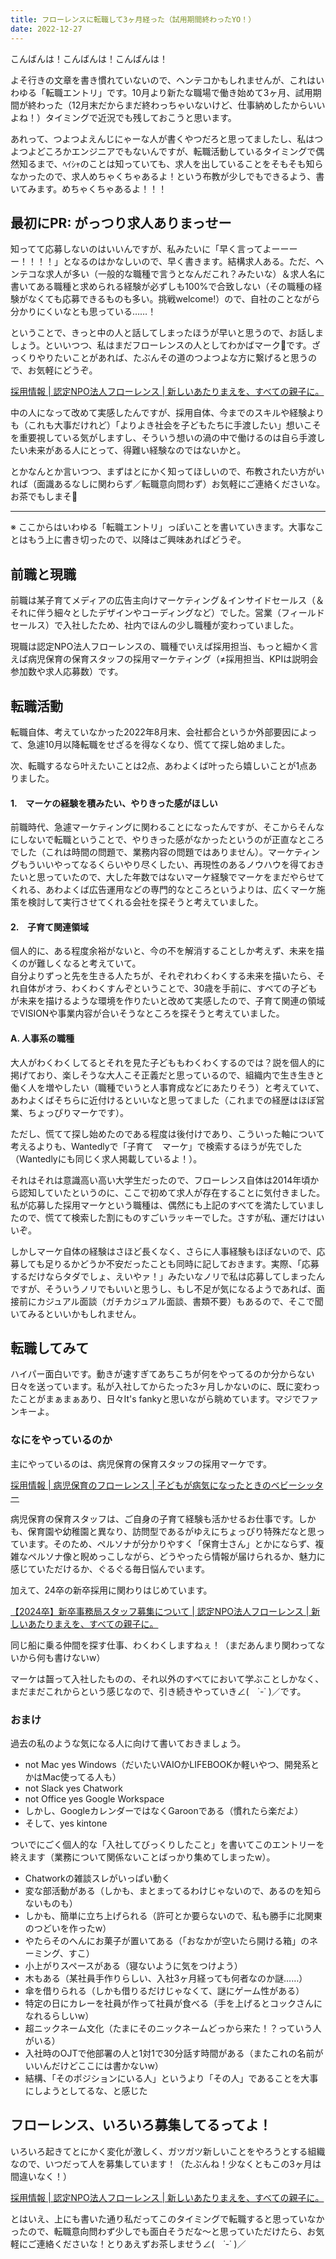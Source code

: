 ```yaml
---
title: フローレンスに転職して3ヶ月経った（試用期間終わったYO！）
date: 2022-12-27
---
```


こんばんは！こんばんは！こんばんは！

よそ行きの文章を書き慣れていないので、ヘンテコかもしれませんが、これはいわゆる「転職エントリ」です。10月より新たな職場で働き始めて3ヶ月、試用期間が終わった（12月末だからまだ終わっちゃいないけど、仕事納めしたからいいよね！）タイミングで近況でも残しておこうと思います。  

あれって、つよつよえんじにゃーな人が書くやつだろと思ってましたし、私はつよつよどころかエンジニアでもないんですが、転職活動しているタイミングで偶然知るまで、ﾍｲｼｬのことは知っていても、求人を出していることをそもそも知らなかったので、求人めちゃくちゃあるよ！という布教が少しでもできるよう、書いてみます。めちゃくちゃあるよ！！！  

## 最初にPR: がっつり求人ありまっせー
知ってて応募しないのはいいんですが、私みたいに「早く言ってよーーーー！！！！」となるのはかなしいので、早く書きます。結構求人ある。ただ、ヘンテコな求人が多い（一般的な職種で言うとなんだこれ？みたいな）＆求人名に書いてある職種と求められる経験が必ずしも100%で合致しない（その職種の経験がなくても応募できるものも多い。挑戦welcome!）ので、自社のことながら分かりにくいなとも思っている……！  

ということで、きっと中の人と話してしまったほうが早いと思うので、お話しましょう。といいつつ、私はまだフローレンスの人としてわかばマーク🔰です。ざっくりやりたいことがあれば、たぶんその道のつよつよな方に繋げると思うので、お気軽にどうぞ。  

[採用情報 | 認定NPO法人フローレンス | 新しいあたりまえを、すべての親子に。](https://florence.or.jp/staff/)

中の人になって改めて実感したんですが、採用自体、今までのスキルや経験よりも（これも大事だけれど）「よりよき社会を子どもたちに手渡したい」想いこそを重要視している気がしますし、そういう想いの渦の中で働けるのは自ら手渡したい未来がある人にとって、得難い経験なのではないかと。  

とかなんとか言いつつ、まずはとにかく知ってほしいので、布教されたい方がいれば（面識あるなしに関わらず／転職意向問わず）お気軽にご連絡くださいな。お茶でもしまそ🍵  

---

※ ここからはいわゆる「転職エントリ」っぽいことを書いていきます。大事なことはもう上に書き切ったので、以降はご興味あればどうぞ。  

## 前職と現職

前職は某子育てメディアの広告主向けマーケティング＆インサイドセールス（＆それに伴う細々としたデザインやコーディングなど）でした。営業（フィールドセールス）で入社したため、社内でほんの少し職種が変わっていました。  

現職は認定NPO法人フローレンスの、職種でいえば採用担当、もっと細かく言えば病児保育の保育スタッフの採用マーケティング（≠採用担当、KPIは説明会参加数や求人応募数）です。  

## 転職活動

転職自体、考えていなかった2022年8月末、会社都合というか外部要因によって、急遽10月以降転職をせざるを得なくなり、慌てて探し始めました。  

次、転職するなら叶えたいことは2点、あわよくば叶ったら嬉しいことが1点ありました。  

#### 1.　マーケの経験を積みたい、やりきった感がほしい
前職時代、急遽マーケティングに関わることになったんですが、そこからそんなにしないで転職ということで、やりきった感がなかったというのが正直なところでした（これは時間の問題で、業務内容の問題ではありません）。マーケティングもういいやってなるくらいやり尽くしたい、再現性のあるノウハウを得ておきたいと思っていたので、大した年数ではないマーケ経験でマーケをまだやらせてくれる、あわよくば広告運用などの専門的なところというよりは、広くマーケ施策を検討して実行させてくれる会社を探そうと考えていました。  

#### 2.　子育て関連領域
個人的に、ある程度余裕がないと、今の不を解消することしか考えず、未来を描くのが難しくなると考えていて。  
自分よりずっと先を生きる人たちが、それぞれわくわくする未来を描いたら、それ自体がオラ、わくわくすんぞということで、30歳を手前に、すべての子どもが未来を描けるような環境を作りたいと改めて実感したので、子育て関連の領域でVISIONや事業内容が合いそうなところを探そうと考えていました。

#### A. 人事系の職種
大人がわくわくしてるとそれを見た子どももわくわくするのでは？説を個人的に掲げており、楽しそうな大人こそ正義だと思っているので、組織内で生き生きと働く人を増やしたい（職種でいうと人事育成などにあたりそう）と考えていて、あわよくばそちらに近付けるといいなと思ってました（これまでの経歴はほぼ営業、ちょっぴりマーケです）。

ただし、慌てて探し始めたのである程度は後付けであり、こういった軸について考えるよりも、Wantedlyで「子育て　マーケ」で検索するほうが先でした（Wantedlyにも同じく求人掲載しているよ！）。  

それはそれは意識高い高い大学生だったので、フローレンス自体は2014年頃から認知していたというのに、ここで初めて求人が存在することに気付きました。私が応募した採用マーケという職種は、偶然にも上記のすべてを満たしていましたので、慌てて検索した割にものすごいラッキーでした。さすが私、運だけはいいぞ。  

しかしマーケ自体の経験はさほど長くなく、さらに人事経験もほぼないので、応募しても足りるかどうか不安だったことも同時に記しておきます。実際、「応募するだけならタダでしょ、えいやァ！」みたいなノリで私は応募してしまったんですが、そういうノリでもいいと思うし、もし不足が気になるようであれば、面接前にカジュアル面談（ガチカジュアル面談、書類不要）もあるので、そこで聞いてみるといいかもしれません。  

## 転職してみて
ハイパー面白いです。動きが速すぎてあちこちが何をやってるのか分からない日々を送っています。私が入社してからたった3ヶ月しかないのに、既に変わったことがまぁまぁあり、日々It's fankyと思いながら眺めています。マジでファンキーよ。  

### なにをやっているのか
主にやっているのは、病児保育の保育スタッフの採用マーケです。  

[採用情報 | 病児保育のフローレンス | 子どもが病気になったときのベビーシッター](https://byojihoiku.florence.or.jp/recruit/general/)

病児保育の保育スタッフは、ご自身の子育て経験も活かせるお仕事です。しかも、保育園や幼稚園と異なり、訪問型であるがゆえにちょっぴり特殊だなと思っています。そのため、ペルソナが分かりやすく「保育士さん」とかにならず、複雑なペルソナ像と睨めっこしながら、どうやったら情報が届けられるか、魅力に感じていただけるか、ぐるぐる毎日悩んでいます。  

加えて、24卒の新卒採用に関わりはじめています。  

[【2024卒】新卒事務局スタッフ募集について | 認定NPO法人フローレンス | 新しいあたりまえを、すべての親子に。](https://florence.or.jp/staff/2022/11/56034/)

同じ船に乗る仲間を探す仕事、わくわくしますねぇ！（まだあんまり関わってないから何も書けないw） 

マーケは齧って入社したものの、それ以外のすべてにおいて学ぶことしかなく、まだまだこれからという感じなので、引き続きやっていき∠(　˙-˙ )／です。

### おまけ

過去の私のような気になる人に向けて書いておきましょう。  

- not Mac yes Windows（だいたいVAIOかLIFEBOOKか軽いやつ、開発系とかはMac使ってる人も）
- not Slack yes Chatwork
- not Office yes Google Workspace
- しかし、GoogleカレンダーではなくGaroonである（慣れたら楽だよ）
- そして、yes kintone

ついでにごく個人的な「入社してびっくりしたこと」を書いてこのエントリーを終えます（業務について関係ないことばっかり集めてしまったw）。  

- Chatworkの雑談スレがいっぱい動く
- 変な部活動がある（しかも、まとまってるわけじゃないので、あるのを知らないものも）
- しかも、簡単に立ち上げられる（許可とか要らないので、私も勝手に北関東のつどいを作ったw）
- やたらそのへんにお菓子が置いてある（「おなかが空いたら開ける箱」のネーミング、すこ）
- 小上がりスペースがある（寝ないように気をつけよう）
- 木もある（某社員手作りらしい、入社3ヶ月経っても何者なのか謎……）
- 傘を借りられる（しかも借りるだけじゃなくて、謎にゲーム性がある）
- 特定の日にカレーを社員が作って社員が食べる（手を上げるとコックさんになれるらしいw）
- 超ニックネーム文化（たまにそのニックネームどっから来た！？っていう人がいる）
- 入社時のOJTで他部署の人と1対1で30分話す時間がある（またこれの名前がいいんだけどここには書かないw）
- 結構、「そのポジションにいる人」というより「その人」であることを大事にしようとしてるな、と感じた

## フローレンス、いろいろ募集してるってよ！
いろいろ起きてとにかく変化が激しく、ガツガツ新しいことをやろうとする組織なので、いつだって人を募集しています！（たぶんね！少なくともこの3ヶ月は間違いなく！）  

[採用情報 | 認定NPO法人フローレンス | 新しいあたりまえを、すべての親子に。](https://florence.or.jp/staff/)

とはいえ、上にも書いた通り私だってこのタイミングで転職すると思っていなかったので、転職意向問わず少しでも面白そうだな〜と思っていただけたら、お気軽にご連絡くださいな！とりあえずお茶しませう∠(　˙-˙ )／  